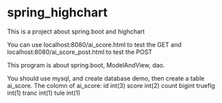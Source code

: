 # spring_highchart
This is a project about spring.boot and highchart

You can use localhost:8080/ai_score.html to test the GET
   and localhost:8080/ai_score_post.html to test the POST

This program is about spring.boot, ModelAndView, dao.

You should use mysql, and create database demo, then create a table ai_score.
The colomn of ai_score:
   id int(3)
   score int(2)
   count bigint
   trueflg int(1)
   tranc int(1)
   tule int(1)
